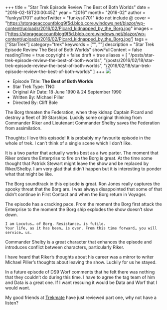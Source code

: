 +++
title = "Star Trek Episode Review The Best of Both Worlds"
date = "2016-02-18T20:00:45Z"
year = "2016"
month= "2016-02"
author = "funkysi1701"
authorTwitter = "funkysi1701" #do not include @
cover = "https://storageaccountblog9f5d.blob.core.windows.net/blazor/wp-content/uploads/2016/02/Picard_kidnapped_by_the_Borg.jpg"
images = ['https://storageaccountblog9f5d.blob.core.windows.net/blazor/wp-content/uploads/2016/02/Picard_kidnapped_by_the_Borg.jpg']
tags = ["StarTrek"]
category="trek"
keywords = ["", ""]
description =  "Star Trek Episode Review The Best of Both Worlds"
showFullContent = false
readingTime = true
copyright = false
draft = true
aliases = [
    "/posts/star-trek-episode-review-the-best-of-both-worlds",
    "/posts/2016/02/18/star-trek-episode-review-the-best-of-both-worlds",
    "/2016/02/18/star-trek-episode-review-the-best-of-both-worlds"
]
+++
![](https://storageaccountblog9f5d.blob.core.windows.net/blazor/wp-content/uploads/2016/02/Picard_kidnapped_by_the_Borg.jpg)
- Episode Title: **The Best of Both Worlds**
- Star Trek Type: TNG
- Original Air Date: 18 June 1990 & 24 September 1990
- Written By: Michael Piller
- Directed By: Cliff Bole

The Borg threaten the Federation, when they kidnap Captain Picard and destroy a fleet of 39 Starships. Luckily some original thinking from Commander Riker and Lieutenant Commander Shelby saves the Federation from assimilation.

Thoughts: I love this episode! It is probably my favourite episode in the whole of trek. I can’t think of  a single scene which I don’t like.

It is a two parter that actually works best as a two parter. The moment that Riker orders the Enterprise to fire on the Borg is great. At the time some thought that Patrick Stewart might leave the show and be replaced by Riker/Shelby. I am very glad that didn’t happen but it is interesting to ponder what that might be like.

The Borg soundtrack in this episode is great. Ron Jones really captures the spooky threat that the Borg are. I was always disappointed that some of that didn’t continue in First Contact and when the Borg return in Voyager.

The episode has a cracking pace. From the moment the Borg first attack the Enterprise to the moment the Borg ship explodes the show doesn’t slow down.

```
I am Locutus… of Borg. Resistance… is futile. 
Your life, as it has been… is over. From this time forward… you will service… us.
```

Commander Shelby is a great character that enhances the episode and introduces conflict between characters, particularly Riker.

I have heard that Riker’s thoughts about his career was a mirror to writer Michael Piller’s thoughts about leaving the show. Luckily for us he stayed.

In a future episode of DS9 Worf comments that he felt there was nothing that they couldn’t do during this time. I have to agree the tag team of him and Data is a great one. If I want rescuing it would be Data and Worf that I would want.

My good friends at [Trekmate](http://www.trekmate.org.uk/the-best-of-both-worlds-tng-s3-e26-review-the-battle-bridge/) have just reviewed part one, why not have a listen?